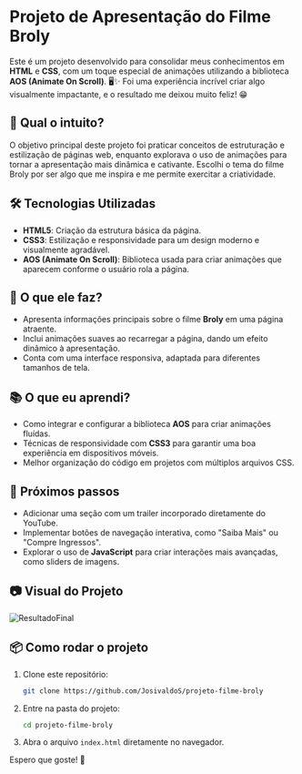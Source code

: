 # Projeto de Apresentação do Filme Broly

Este é um projeto desenvolvido para consolidar meus conhecimentos em **HTML** e **CSS**, com um toque especial de animações utilizando a biblioteca **AOS (Animate On Scroll)**. 🖥️✨ Foi uma experiência incrível criar algo visualmente impactante, e o resultado me deixou muito feliz! 😁

## 🧐 Qual o intuito?

O objetivo principal deste projeto foi praticar conceitos de estruturação e estilização de páginas web, enquanto explorava o uso de animações para tornar a apresentação mais dinâmica e cativante. Escolhi o tema do filme Broly por ser algo que me inspira e me permite exercitar a criatividade.

## 🛠️ Tecnologias Utilizadas

- **HTML5**: Criação da estrutura básica da página.  
- **CSS3**: Estilização e responsividade para um design moderno e visualmente agradável.  
- **AOS (Animate On Scroll)**: Biblioteca usada para criar animações que aparecem conforme o usuário rola a página.

## 🎯 O que ele faz?

- Apresenta informações principais sobre o filme **Broly** em uma página atraente.  
- Inclui animações suaves ao recarregar a página, dando um efeito dinâmico à apresentação.  
- Conta com uma interface responsiva, adaptada para diferentes tamanhos de tela.

## 📚 O que eu aprendi?

- Como integrar e configurar a biblioteca **AOS** para criar animações fluídas.  
- Técnicas de responsividade com **CSS3** para garantir uma boa experiência em dispositivos móveis.  
- Melhor organização do código em projetos com múltiplos arquivos CSS.

## 🌟 Próximos passos

- Adicionar uma seção com um trailer incorporado diretamente do YouTube.  
- Implementar botões de navegação interativa, como "Saiba Mais" ou "Compre Ingressos".  
- Explorar o uso de **JavaScript** para criar interações mais avançadas, como sliders de imagens.

## 📷 Visual do Projeto

![ResultadoFinal](https://github.com/JosivaldoS/Projeto_Filme_Broly/assets/77576339/d3eaaf87-c591-4248-9e34-b78fccb1ccc5)

## 📦 Como rodar o projeto

1. Clone este repositório:  
   ```bash
   git clone https://github.com/JosivaldoS/projeto-filme-broly
   ```  
2. Entre na pasta do projeto:  
   ```bash
   cd projeto-filme-broly
   ```  
3. Abra o arquivo `index.html` diretamente no navegador.

Espero que goste! 🚀


